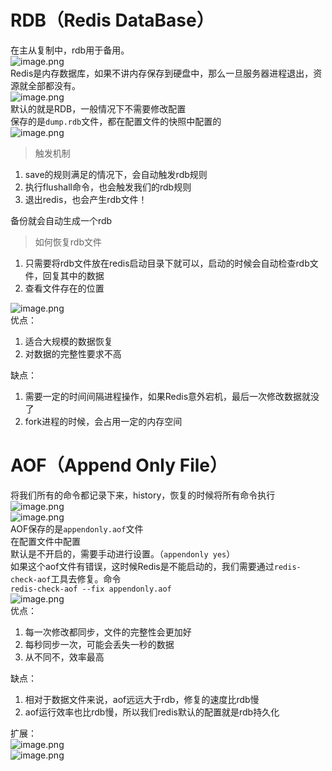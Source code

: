 <a name="gOfne"></a>
# RDB（Redis DataBase）
在主从复制中，rdb用于备用。<br />![image.png](https://cdn.nlark.com/yuque/0/2023/png/35204765/1681476092541-7d018403-d069-4640-86c3-11f2e028844f.png#averageHue=%23fefefc&clientId=uf32d5951-8447-4&from=paste&height=760&id=u86559d10&name=image.png&originHeight=760&originWidth=1298&originalType=binary&ratio=1&rotation=0&showTitle=false&size=177774&status=done&style=none&taskId=u4449c42f-8560-432a-ab9c-a80bbd5e630&title=&width=1298)<br />Redis是内存数据库，如果不讲内存保存到硬盘中，那么一旦服务器进程退出，资源就全部都没有。<br />![image.png](https://cdn.nlark.com/yuque/0/2023/png/35204765/1681475408318-71255649-3f14-467f-b0e2-583e331dfc3d.png#averageHue=%23e7e5df&clientId=uf32d5951-8447-4&from=paste&height=206&id=ubf22e460&name=image.png&originHeight=206&originWidth=1365&originalType=binary&ratio=1&rotation=0&showTitle=false&size=295983&status=done&style=none&taskId=u6ece399b-8682-44a7-ae61-7de36d144de&title=&width=1365)<br />默认的就是RDB，一般情况下不需要修改配置<br />保存的是`dump.rdb`文件，都在配置文件的快照中配置的<br />![image.png](https://cdn.nlark.com/yuque/0/2023/png/35204765/1681475524333-41230238-c9a2-4cbd-93b5-ceb76de766b5.png#averageHue=%23040604&clientId=uf32d5951-8447-4&from=paste&height=131&id=ubcf982fe&name=image.png&originHeight=131&originWidth=794&originalType=binary&ratio=1&rotation=0&showTitle=false&size=64283&status=done&style=none&taskId=u8f997631-1f5d-455a-945e-ad31fe92b51&title=&width=794)
> 触发机制

1. save的规则满足的情况下，会自动触发rdb规则
2. 执行flushall命令，也会触发我们的rdb规则
3. 退出redis，也会产生rdb文件！

备份就会自动生成一个rdb
> 如何恢复rdb文件

1. 只需要将rdb文件放在redis启动目录下就可以，启动的时候会自动检查rdb文件，回复其中的数据
2. 查看文件存在的位置

![image.png](https://cdn.nlark.com/yuque/0/2023/png/35204765/1681475946959-d5d24681-2d22-410e-9f61-d3235a9fc126.png#averageHue=%23f4f2f0&clientId=uf32d5951-8447-4&from=paste&height=105&id=u4699227d&name=image.png&originHeight=105&originWidth=990&originalType=binary&ratio=1&rotation=0&showTitle=false&size=51977&status=done&style=none&taskId=u8334bfab-4f11-42c6-afbe-fc5b69135d8&title=&width=990)<br />优点：

1. 适合大规模的数据恢复
2. 对数据的完整性要求不高

缺点：

1. 需要一定的时间间隔进程操作，如果Redis意外宕机，最后一次修改数据就没了
2. fork进程的时候，会占用一定的内存空间
<a name="LB2XZ"></a>
# AOF（Append Only File）
将我们所有的命令都记录下来，history，恢复的时候将所有命令执行<br />![image.png](https://cdn.nlark.com/yuque/0/2023/png/35204765/1681476239496-1986b4b3-0033-4c7f-b959-726126fd94c8.png#averageHue=%23fefefd&clientId=uf32d5951-8447-4&from=paste&height=769&id=uc46daa37&name=image.png&originHeight=769&originWidth=1087&originalType=binary&ratio=1&rotation=0&showTitle=false&size=191159&status=done&style=none&taskId=u303197b2-50fe-4fc0-b075-880438ba50c&title=&width=1087)<br />![image.png](https://cdn.nlark.com/yuque/0/2023/png/35204765/1681476247870-2c003c03-9a89-471a-89bc-8551600557b3.png#averageHue=%23d5d1c9&clientId=uf32d5951-8447-4&from=paste&height=124&id=u06347545&name=image.png&originHeight=124&originWidth=1375&originalType=binary&ratio=1&rotation=0&showTitle=false&size=136125&status=done&style=none&taskId=ua9e3e406-4999-49ad-836a-194a084a870&title=&width=1375)<br />AOF保存的是`appendonly.aof`文件<br />在配置文件中配置<br />默认是不开启的，需要手动进行设置。（`appendonly yes`）<br />如果这个aof文件有错误，这时候Redis是不能启动的，我们需要通过`redis-check-aof`工具去修复。命令<br />`redis-check-aof --fix appendonly.aof`<br />![image.png](https://cdn.nlark.com/yuque/0/2023/png/35204765/1681476771375-2a35e47d-239d-44df-9334-62dcc528f6b2.png#averageHue=%23e4d8cb&clientId=uf32d5951-8447-4&from=paste&height=210&id=udbddbca2&name=image.png&originHeight=210&originWidth=1170&originalType=binary&ratio=1&rotation=0&showTitle=false&size=176823&status=done&style=none&taskId=u70ddf3a4-4f9f-4d9f-befe-0c18c7661c1&title=&width=1170)<br />优点：

1. 每一次修改都同步，文件的完整性会更加好
2. 每秒同步一次，可能会丢失一秒的数据
3. 从不同不，效率最高

缺点：

1. 相对于数据文件来说，aof远远大于rdb，修复的速度比rdb慢
2. aof运行效率也比rdb慢，所以我们redis默认的配置就是rdb持久化

扩展：<br />![image.png](https://cdn.nlark.com/yuque/0/2023/png/35204765/1681477084735-5a5694ba-a06c-4a1c-85ec-73d240fe3c61.png#averageHue=%23d7d3cb&clientId=uf32d5951-8447-4&from=paste&height=417&id=u541935b4&name=image.png&originHeight=417&originWidth=1342&originalType=binary&ratio=1&rotation=0&showTitle=false&size=446543&status=done&style=none&taskId=uc5fd010c-cee0-4d1e-82fd-e0c8f1a0da6&title=&width=1342)<br />![image.png](https://cdn.nlark.com/yuque/0/2023/png/35204765/1681477107932-e3468a51-3f94-4021-b5a7-ca5641ecd98a.png#averageHue=%23d8d3cc&clientId=uf32d5951-8447-4&from=paste&height=407&id=u85e1debb&name=image.png&originHeight=407&originWidth=1350&originalType=binary&ratio=1&rotation=0&showTitle=false&size=428158&status=done&style=none&taskId=uaca22dae-7d6b-4512-9a3a-261f4d7fd00&title=&width=1350)

